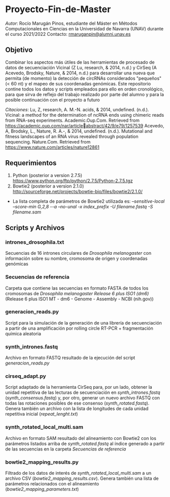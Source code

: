 # Proyecto-Fin-de-Master
*Autor*: Rocío Marugán Pinos, estudiante del Máster en Métodos Computacionales en Ciencias en la Universidad de Navarra (UNAV) durante el curso 2021/2022
Contacto: rmaruganpin@alumni.unav.es

## Objetivo
Combinar los aspectos más útiles de las herramientas de procesado de datos de secuenciación Vicinal (Z Lu, research, & 2014, n.d.) y CirSeq (A Acevedo, Brodsky, Nature, & 2014, n.d.) para desarrollar una nueva que permita (de momento) la detección de circRNAs considerados "pequeños" (< 60 nt) y el mapeo de sus coordenadas genómicas.
Este repositorio contine todos los datos y scripts empleados para ello en orden cronológico, para que sirva de reflejo del trabajo realizado por parte del alumno y para la posible continuación con el proyecto a futuro

*Citaciones*:
Lu, Z, research, A. M.-N. acids, & 2014, undefined. (n.d.). Vicinal: a method for the 
determination of ncRNA ends using chimeric reads from RNA-seq experiments. 
Academic.Oup.Com. Retrieved from https://academic.oup.com/nar/articleabstract/42/9/e79/1257539
Acevedo, A, Brodsky, L., Nature, R. A.-, & 2014, undefined. (n.d.). Mutational and fitness 
landscapes of an RNA virus revealed through population sequencing. Nature.Com. 
Retrieved from https://www.nature.com/articles/nature12861

## Requerimientos
1. Python (posterior a version 2.7.5)    https://www.python.org/ftp/python/2.7.5/Python-2.7.5.tgz
2. Bowtie2 (posterior a version 2.1.0)   http://sourceforge.net/projects/bowtie-bio/files/bowtie2/2.1.0/
* La lista completa de parámetros de Bowtie2 utilizada es: *–sensitive-local –score-min G,2,8 --a
–no-unal -x index_prefix -U filename.fastq -S filename.sam*

## Scripts y Archivos
### intrones_drosophila.txt
Secuencias de 16 intrones circulares de *Drosophila melanogaster* con información sobre su nombre, cromosoma de origen y coordenadas genómicas
### Secuencias de referencia
Carpeta que contiene las secuencias en formato FASTA de todos los cromosomas de *Drosophila melanogaster Release 6 plus 
ISO1 (dm6)* (Release 6 plus ISO1 MT - dm6 - Genome - Assembly - NCBI (nih.gov))
### generacion_reads.py
Script para la simulación de la generación de una librería de secuenciación a partir de una amplificación por rolling circle RT-PCR + fragmentación química aleatoria
### synth_intrones.fastq
Archivo en formato FASTQ resultado de la ejecución del script *generacion_reads.py*
### cirseq_adapt.py
Script adaptado de la herramienta CirSeq para, por un lado, obtener la unidad repetitiva de las lecturas de secuenciación en *synth_intrones.fastq* (*synth_consensus.fastq*) y, por otro, generar un nuevo archivo FASTQ con todas las rotaciones posibles de ese consenso (*synth_rotated.fastq*). Genera también un archivo con la lista de longitudes de cada unidad repetitiva inicial (*repeat_lenght.txt*)
### synth_rotated_local_multi.sam
Archivo en formato SAM resultado del alineamiento con Bowtie2 con los parámetros listados arriba de *synth_rotated.fastq* al índice generado a partir de las secuencias en la carpeta *Secuencias de referencia*
### bowtie2_mapping_results.py
Filtrado de los datos de interés de *synth_rotated_local_multi.sam* a un archivo CSV (*bowtie2_mapping_results.csv*). Genera también una lista de parámetros relacionados con el alineamiento (*bowtie2_mapping_parameters.txt*)
